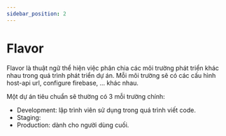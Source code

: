 ```yaml
---
sidebar_position: 2
---
```


# Flavor

Flavor là thuật ngữ thể hiện việc phân chia các môi trường phát triển khác nhau trong quá trình phát triển dự án.
Mỗi môi trường sẽ có các cấu hình host-api url, configure firebase, ... khác nhau.

Một dự án tiêu chuẩn sẽ thường có 3 mỗi trường chính:
- Development: lập trình viên sử dụng trong quá trình viết code.
- Staging: 
- Production: dành cho người dùng cuối.

